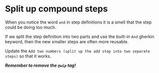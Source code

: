 # Split up compound steps
When you notice the word `and` in step definitions
it is a smell that the step could be doing too much.

If we split the step definition into two parts and use the
built-in `And` gherkin keyword, then the new smaller steps
are often more reusable.

Update the `Add two numbers (split up the add step into two separate steps)`
so that it works.

***Remember to remove the `@wip` tag!***

